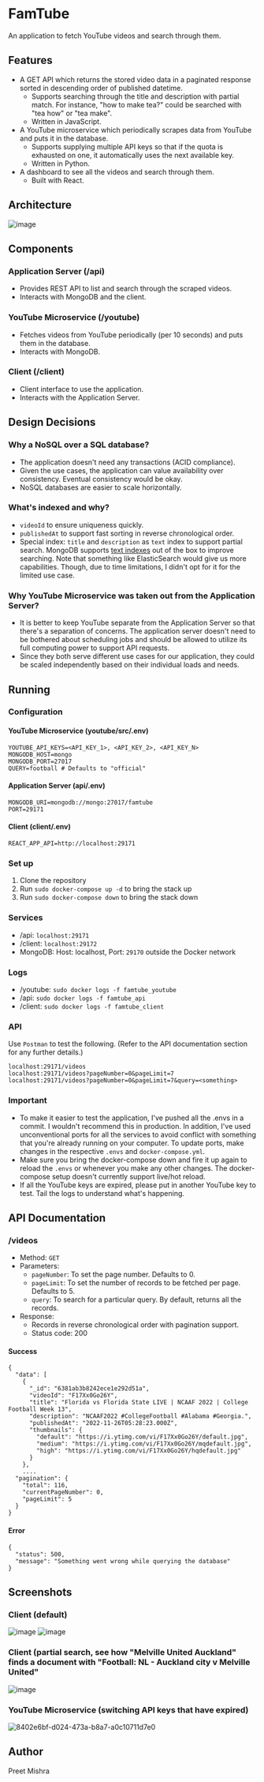# FamTube

An application to fetch YouTube videos and search through them.

## Features
* A GET API which returns the stored video data in a paginated response sorted in descending order of published datetime.
  * Supports searching through the title and description with partial match. For instance, "how to make tea?" could be searched with "tea how" or "tea make".
  * Written in JavaScript.
* A YouTube microservice which periodically scrapes data from YouTube and puts it in the database.
  * Supports supplying multiple API keys so that if the quota is exhausted on one, it automatically uses the next available key.
  * Written in Python.
* A dashboard to see all the videos and search through them.
  * Built with React.
  
## Architecture

![image](https://user-images.githubusercontent.com/43616959/204075197-fffab5bd-f742-42a3-b0e9-9303d61ad43a.png)

## Components
### Application Server (/api)
* Provides REST API to list and search through the scraped videos.
* Interacts with MongoDB and the client.

### YouTube Microservice (/youtube)
* Fetches videos from YouTube periodically (per 10 seconds) and puts them in the database.
* Interacts with MongoDB.

### Client (/client)
* Client interface to use the application.
* Interacts with the Application Server.

## Design Decisions

### Why a NoSQL over a SQL database?
* The application doesn't need any transactions (ACID compliance).
* Given the use cases, the application can value availability over consistency. Eventual consistency would be okay.
* NoSQL databases are easier to scale horizontally.

### What's indexed and why?
* `videoId` to ensure uniqueness quickly.
* `publishedAt` to support fast sorting in reverse chronological order.
* Special index: `title` and `description` as `text` index to support partial search. MongoDB supports [text indexes](https://www.mongodb.com/docs/manual/core/index-text/) out of the box to improve searching. Note that something like ElasticSearch would give us more capabilities. Though, due to time limitations, I didn't opt for it for the limited use case.

### Why YouTube Microservice was taken out from the Application Server?
* It is better to keep YouTube separate from the Application Server so that there's a separation of concerns. The application server doesn't need to be bothered about scheduling jobs and should be allowed to utilize its full computing power to support API requests.
* Since they both serve different use cases for our application, they could be scaled independently based on their individual loads and needs.

## Running

### Configuration
#### YouTube Microservice (youtube/src/.env)
```
YOUTUBE_API_KEYS=<API_KEY_1>, <API_KEY_2>, <API_KEY_N>
MONGODB_HOST=mongo
MONGODB_PORT=27017
QUERY=football # Defaults to "official"
```

#### Application Server (api/.env)
```
MONGODB_URI=mongodb://mongo:27017/famtube
PORT=29171
```

#### Client (client/.env)
```
REACT_APP_API=http://localhost:29171
```

### Set up
1. Clone the repository
2. Run `sudo docker-compose up -d` to bring the stack up
3. Run `sudo docker-compose down` to bring the stack down

### Services
* /api: `localhost:29171`
* /client: `localhost:29172`
* MongoDB: Host: localhost, Port: `29170` outside the Docker network

### Logs
* /youtube: `sudo docker logs -f famtube_youtube`
* /api: `sudo docker logs -f famtube_api`
* /client: `sudo docker logs -f famtube_client`

### API
Use `Postman` to test the following. (Refer to the API documentation section for any further details.)

```
localhost:29171/videos
localhost:29171/videos?pageNumber=0&pageLimit=7
localhost:29171/videos?pageNumber=0&pageLimit=7&query=<something>
```

### Important
* To make it easier to test the application, I've pushed all the .envs in a commit. I wouldn't recommend this in production. In addition, I've used unconventional ports for all the services to avoid conflict with something that you're already running on your computer. To update ports, make changes in the respective `.envs` and `docker-compose.yml`.
* Make sure you bring the docker-compose down and fire it up again to reload the `.envs` or whenever you make any other changes. The docker-compose setup doesn't currently support live/hot reload.
* If all the YouTube keys are expired, please put in another YouTube key to test. Tail the logs to understand what's happening.

## API Documentation

### /videos
* Method: `GET`
* Parameters:
  * `pageNumber`: To set the page number. Defaults to 0.
  * `pageLimit`: To set the number of records to be fetched per page. Defaults to 5.
  * `query`: To search for a particular query. By default, returns all the records.
* Response:
  * Records in reverse chronological order with pagination support.
  * Status code: 200
 
#### Success  
```
{
  "data": [
    {
      "_id": "6381ab3b8242ece1e292d51a",
      "videoId": "F17Xx0Go26Y",
      "title": "Florida vs Florida State LIVE | NCAAF 2022 | College Football Week 13",
      "description": "NCAAF2022 #CollegeFootball #Alabama #Georgia.",
      "publishedAt": "2022-11-26T05:28:23.000Z",
      "thumbnails": {
        "default": "https://i.ytimg.com/vi/F17Xx0Go26Y/default.jpg",
        "medium": "https://i.ytimg.com/vi/F17Xx0Go26Y/mqdefault.jpg",
        "high": "https://i.ytimg.com/vi/F17Xx0Go26Y/hqdefault.jpg"
      }
    },
    ....
  "pagination": {
    "total": 116,
    "currentPageNumber": 0,
    "pageLimit": 5
  }
}
```

#### Error
```
{
  "status": 500,
  "message": "Something went wrong while querying the database"
}
```

## Screenshots

### Client (default)
![image](https://user-images.githubusercontent.com/43616959/204076768-26bfecd3-3ce3-42de-95e2-e71c735a8f95.png)
![image](https://user-images.githubusercontent.com/43616959/204076775-108be45d-4cee-478c-a949-3e7bfe302898.png)

### Client (partial search, see how "Melville United Auckland" finds a document with "Football: NL - Auckland city v Melville United"
![image](https://user-images.githubusercontent.com/43616959/204077467-7c19b5b1-3271-4b58-80ba-4822dfef824f.png)

### YouTube Microservice (switching API keys that have expired)
![8402e6bf-d024-473a-b8a7-a0c10711d7e0](https://user-images.githubusercontent.com/43616959/204076852-59e88fe5-0dd1-4abf-8929-ffba57b9fb08.jpeg)



## Author
Preet Mishra
